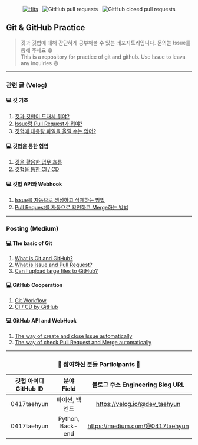 <div align="center">

[![Hits](https://hits.seeyoufarm.com/api/count/incr/badge.svg?url=https%3A%2F%2Fgithub.com%2F0417taehyun%2Fgit-practice&count_bg=%233B4A60&title_bg=%232F2F2F&icon=github.svg&icon_color=%23FFFDFD&title=visitors&edge_flat=false)](https://hits.seeyoufarm.com) &nbsp; ![GitHub pull requests](https://img.shields.io/github/issues-pr/0417taehyun/git-practice) &nbsp; ![GitHub closed pull requests](https://img.shields.io/github/issues-pr-closed/0417taehyun/git-practice)
</div>

## Git & GitHub Practice
> 깃과 깃헙에 대해 간단하게 공부해볼 수 있는 레포지토리입니다. 문의는 Issue를 통해 주세요 :smile:  
> This is a repository for practice of git and github. Use Issue to leava any inquiries :smile:

---

### 관련 글 (Velog)
#### :computer: 깃 기초
1. [깃과 깃헙이 도대체 뭐야?]()
2. [Issue랑 Pull Request가 뭐야?]()
3. [깃헙에 대용량 파일을 올릴 수는 없어?]()

#### :computer: 깃헙을 통한 협업
1. [깃을 활용한 업무 흐름]()
2. [깃헙을 통한 CI / CD](https://github.com/0417taehyun/workflow-test)

#### :computer: 깃헙 API와 Webhook
1. [Issue를 자동으로 생성하고 삭제하는 방법](https://github.com/0417taehyun/we-ake-up)
2. [Pull Request를 자동으로 확인하고 Merge하는 방법](https://github.com/0417taehyun/pr-test)

---

### Posting (Medium)
#### :computer: The basic of Git
1. [What is Git and GitHub?]()
2. [What is Issue and Pull Request?]()
3. [Can I upload large files to GitHub?]()

#### :computer: GitHub Cooperation
1. [Git Workflow]()
2. [CI / CD by GitHub](https://github.com/0417taehyun/workflow-test)

#### :computer: GitHub API and WebHook
1. [The way of create and close Issue automatically](https://github.com/0417taehyun/we-ake-up)
2. [The way of check Pull Request and Merge automatically](https://github.com/0417taehyun/pr-test)

---
<div align="center">

### :clap: 참여하신 분들 Participants :clap:

|깃헙 아이디 GitHub ID|분야 Field|블로그 주소 Engineering Blog URL|
|:---:|:---:|:---:|
|0417taehyun|파이썬, 백엔드|https://velog.io/@dev_taehyun|
|0417taehyun|Python, Back-end|https://medium.com/@0417taehyun|
</div>
